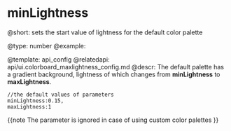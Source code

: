 minLightness
=============


@short: sets the start value of lightness for the default color palette
	

@type: number
@example:


@template:	api_config
@relatedapi:
	api/ui.colorboard_maxlightness_config.md
@descr:
The default palette has a gradient background, lightness of which changes from **minLightness** to **maxLightness**.

	
    //the default values of parameters
    minLightness:0.15,
	maxLightness:1
        
{{note 
The parameter is ignored in case of using custom color palettes
}}